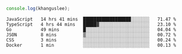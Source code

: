 ```js
console.log(khanguslee);
```

<!--START_SECTION:waka-->

```text
JavaScript   14 hrs 41 mins  ██████████████████░░░░░░░   71.47 %
TypeScript   4 hrs 44 mins   █████▓░░░░░░░░░░░░░░░░░░░   23.10 %
Go           49 mins         █░░░░░░░░░░░░░░░░░░░░░░░░   04.04 %
JSON         8 mins          ▒░░░░░░░░░░░░░░░░░░░░░░░░   00.72 %
CSS          3 mins          ░░░░░░░░░░░░░░░░░░░░░░░░░   00.24 %
Docker       1 min           ░░░░░░░░░░░░░░░░░░░░░░░░░   00.13 %
```

<!--END_SECTION:waka-->

<!--
**khanguslee/khanguslee** is a ✨ _special_ ✨ repository because its `README.md` (this file) appears on your GitHub profile.

Here are some ideas to get you started:

- 🔭 I’m currently working on ...
- 🌱 I’m currently learning ...
- 👯 I’m looking to collaborate on ...
- 🤔 I’m looking for help with ...
- 💬 Ask me about ...
- 📫 How to reach me: ...
- 😄 Pronouns: ...
- ⚡ Fun fact: ...
-->
